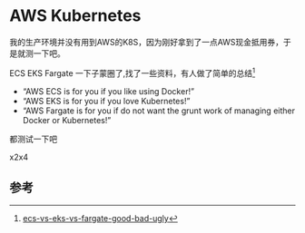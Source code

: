 # AWS Kubernetes

我的生产环境并没有用到AWS的K8S，因为刚好拿到了一点AWS现金抵用券，于是就测一下吧。

ECS EKS Fargate 一下子蒙圈了,找了一些资料，有人做了简单的总结[^2]

- “AWS ECS is for you if you like using Docker!”
- “AWS EKS is for you if you love Kubernetes!”
- “AWS Fargate is for you if do not want the grunt work of managing either Docker or Kubernetes!”

都测试一下吧

x2x4

## 参考
[^1]: [eks-vs-ecs](https://cloudonaut.io/eks-vs-ecs-orchestrating-containers-on-aws)
[^2]: [ecs-vs-eks-vs-fargate-good-bad-ugly](http://blog.totalcloud.io/ecs-vs-eks-vs-fargate-good-bad-ugly/)
